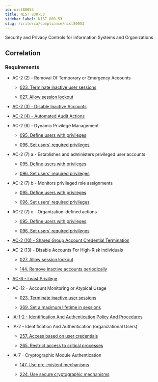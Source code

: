 ```yaml
---
id: nist80053
title: NIST 800-53
sidebar_label: NIST 800-53
slug: /criteria/compliance/nist80053
---
```


Security and Privacy Controls
for Information Systems and Organizations

## Correlation

### Requirements

 - AC-2 (2) - Removal Of Temporary or Emergency Accounts

    - [023. Terminate inactive user sessions](/criteria/requirements/023)

    - [027. Allow session lockout](/criteria/requirements/027)

 - [AC-2 (3) - Disable Inactive Accounts](/criteria/requirements/144)

 - [AC-2 (4) - Automated Audit Actions](/criteria/requirements/301)

 - AC-2 (6) - Dynamic Privilege Management

    - [095. Define users with privileges](/criteria/requirements/095)

    - [096. Set users' required privileges](/criteria/requirements/096)

 - AC-2 (7) a - Establishes and administers privileged user accounts

    - [095. Define users with privileges](/criteria/requirements/095)

    - [096. Set users' required privileges](/criteria/requirements/096)

 - AC-2 (7) b - Monitors privileged role assignments

    - [095. Define users with privileges](/criteria/requirements/095)

    - [096. Set users' required privileges](/criteria/requirements/096)

 - AC-2 (7) c - Organization-defined actions

    - [095. Define users with privileges](/criteria/requirements/095)

    - [096. Set users' required privileges](/criteria/requirements/096)

 - [AC-2 (10) - Shared Group Account Credential Termination](/criteria/requirements/144)

 - AC-2 (13) - Disable Accounts For High-Risk Individuals

    - [027. Allow session lockout](/criteria/requirements/027)

    - [144. Remove inactive accounts periodically](/criteria/requirements/144)

 - [AC-6 - Least Privilege](/criteria/requirements/186)

 - AC-12 - Account Monitoring or Atypical Usage

    - [023. Terminate inactive user sessions](/criteria/requirements/023)

    - [369. Set a maximum lifetime in sessions](/criteria/requirements/369)

 - [IA-1-2 - Identification And Authentication Policy And Procedures](/criteria/requirements/229)

 - IA-2 - Identification And Authentication (organizational Users)

    - [257. Access based on user credentials](/criteria/requirements/257)

    - [265. Restrict access to critical processes](/criteria/requirements/265)

 - IA-7 - Cryptographic Module Authentication
    
    - [147. Use pre-existent mechanisms](/criteria/requirements/147)

    - [224. Use secure cryptographic mechanisms](/criteria/requirements/224)
